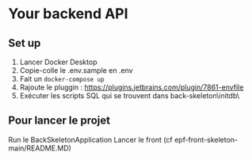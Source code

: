 # Your backend API

## Set up

1. Lancer Docker Desktop
2. Copie-colle le .env.sample en .env
3. Fait un `docker-compose up`
4. Rajoute le pluggin : https://plugins.jetbrains.com/plugin/7861-envfile
5. Exécuter les scripts SQL qui se trouvent dans back-skeleton\initdb\

## Pour lancer le projet

Run le BackSkeletonApplication
Lancer le front (cf epf-front-skeleton-main/README.MD)

